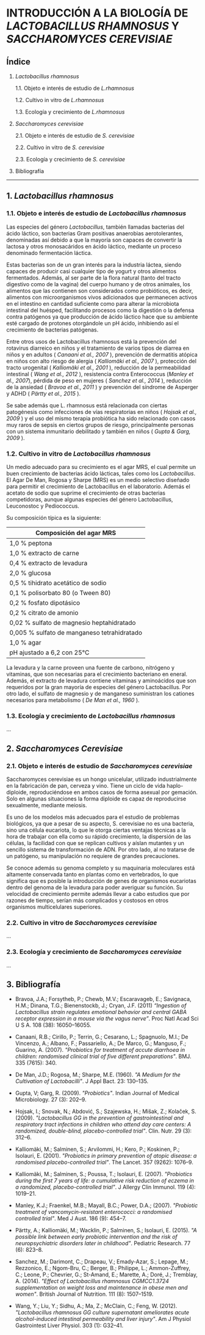 # INTRODUCCIÓN A LA BIOLOGÍA DE *LACTOBACILLUS RHAMNOSUS* Y *SACCHAROMYCES CEREVISIAE*

## Índice
1. *Lactobacillus rhamnosus*

    1.1. Objeto e interés de estudio de *L.rhamnosus*

    1.2. Cultivo in vitro de *L.rhamnosus*

    1.3. Ecología y crecimiento de *L.rhamnosus*


2. *Saccharomyces cerevisiae*

    2.1. Objeto e interés de estudio de *S. cerevisiae*
    
    2.2. Cultivo in vitro de *S. cerevisiae*
    
    2.3. Ecología y crecimiento de *S. cerevisiae*
    
    
3. Bibliografía

---------------------------------------------------------------

## **1. *Lactobacillus rhamnosus***

### **1.1. Objeto e interés de estudio de *Lactobacillus rhamnosus***

Las especies del género *Lactobacillus*, también llamadas bacterias del ácido láctico, son bacterias Gram positivas anaerobias aerotolerantes, denominadas así debido a que la mayoría son capaces de convertir la lactosa y otros monosacáridos en ácido láctico, mediante un proceso denominado fermentación láctica.

Estas bacterias son de un gran interés para la industria láctea, siendo capaces de producir casi cualquier tipo de yogurt y otros alimentos fermentados. Además, al ser parte de la flora natural (tanto del  tracto digestivo como de la vagina) del cuerpo humano y de otros animales, los alimentos que las contienen son considerados como probióticos, es decir, alimentos con microorganismos vivos adicionados que permanecen activos en el intestino en cantidad suficiente como para alterar la microbiota intestinal del huésped, facilitando procesos como la digestión o la defensa contra patógenos ya que producción de ácido láctico hace que su ambiente esté cargado de protones otorgándole un pH ácido, inhibiendo así el crecimiento de bacterias patógenas. 

Entre otros usos de Lactobacillus rhamnosus está la prevención del rotavirus diarreico en niños y el tratamiento de varios tipos de diarrea en niños y en adultos ( *Canaani et al., 2007* ), prevención de dermatitis atópica en niños con alto riesgo de alergia ( *Kalliomäki et al., 2007* ), protección del tracto urogenital ( *Kalliomäki et al., 2001* ), reducción de la permeabilidad intestinal ( *Wang et al., 2012* ), resistencia contra Enterococcus (*Manley et al., 2007*), pérdida de peso en mujeres ( *Sanchez et al., 2014* ), reducción de la ansiedad ( *Bravoa et al., 2011* ) y prevención del síndrome de Asperger y ADHD ( *Pärtty et al., 2015* ).

Se sabe además que L. rhamnosus está relacionada con ciertas patogénesis como infecciones de vías respiratorias en niños ( *Hojsak et al., 2009* ) y el uso del mismo terapia probiótica ha sido relacionado con casos muy raros de sepsis en ciertos grupos de riesgo, principalmente personas con un sistema inmunitario debilitado y también en niños ( *Gupta & Garg, 2009* ).


### **1.2. Cultivo in vitro de *Lactobacillus rhamnosus***

Un medio adecuado para su crecimiento es el agar MRS, el cual permite un buen crecimiento de bacterias ácido lácticas, tales como los *Lactobacillus*. El Agar De Man, Rogosa y Sharpe (MRS) es un medio selectivo diseñado para permitir el crecimiento de Lactobacillus en el laboratorio. Además el acetato de sodio que suprime el crecimiento de otras bacterias competidoras, aunque algunas especies del género  Lactobacillus, Leuconostoc y Pediococcus. 

Su composición típica es la siguiente:

Composición del agar MRS | 
------------ | 
1,0 % peptona |
1,0 % extracto de carne |
0,4 % extracto de levadura |
2,0 % glucosa |
0,5 % tihidrato acetático de sodio |
0,1 % polisorbato 80 (o Tween 80) |
0,2 % fosfato dipotásico |
0,2 % citrato de amonio |
0,02 % sulfato de magnesio heptahidratado |
0,005 % sulfato de manganeso tetrahidratado |
1,0 % agar |
pH ajustado a 6,2 con 25°C |

La levadura y la carne proveen una fuente de carbono, nitrógeno y vitaminas, que son necesarias para el crecimiento bacteriano en eneral. Además, el extracto de levadura contiene vitaminas y aminoácidos que son requeridos por la gran mayoría de especies del género Lactobacillus. Por otro lado, el sulfato de magnesio y de manganeso suministran los cationes necesarios para metabolismo ( *De Man et al., 1960* ).  

### **1.3. Ecología y crecimiento de *Lactobacillus rhamnosus***
...
## **2. *Saccharomyces Cerevisiae***

### **2.1. Objeto e interés de estudio de *Saccharomyces cerevisiae***

Saccharomyces cerevisiae es un hongo unicelular, utilizado industrialmente en la fabricación de pan, cerveza y vino. Tiene un ciclo de vida haplo-diploide, reproduciéndose en ambos casos de forma asexual por gemación. Solo en algunas situaciones la forma diploide es  capaz de reproducirse sexualmente, mediante meiosis.

Es uno de los modelos más adecuados para el estudio de problemas biológicos, ya que a pesar de su aspecto, S. cerevisiae no es una bacteria, sino una célula eucariota, lo que le otorga ciertas ventajas técnicas a la hora de trabajar con ella como su rápido crecimiento, la dispersión de las células, la facilidad con que se replican cultivos y aíslan mutantes y un sencillo sistema de transformación de ADN. Por otro lado, al no tratarse de un patógeno, su manipulación no requiere de grandes precauciones.

Se conoce además su genoma completo y su maquinaria moleculares está altamente conservada tanto en plantas como en vertebrados, lo que significa que es posible la introducción de genes de organismos eucariotas dentro del genoma de la levadura para poder averiguar su función. Su velocidad de crecimiento permite además llevar a cabo estudios que por razones de tiempo, serían más complicados y costosos en otros organismos multicelulares superiores.

### **2.2. Cultivo in vitro de *Saccharomyces cerevisiae***
...
### **2.3. Ecología y crecimiento de *Saccharomyces cerevisiae***
...
## **3. Bibliografía**

* Bravoa, J.A.; Forsytheb, P.; Chewb, M.V.; Escaravageb, E.; Savignaca, H.M.; Dinana, T.G.; Bienenstockb, J.; Cryan, J.F. (2011) *“Ingestion of Lactobacillus strain regulates emotional behavior and central GABA receptor expression in a mouse via the vagus nerve”*. Proc Natl Acad Sci U S A. 108 (38): 16050–16055.

* Canaani, R.B.; Cirillo, P.; Terrin, G.; Cesarano, L.; Spagnuolo, M.I.; De Vincenzo, A.; Albano, F.; Passariello, A.; De Marco, G.; Manguso, F.; Guarino, A. (2007). *"Probiotics for treatment of accute diarrhoea in children: randomised clinical trial of five different preparations"*. BMJ. 335 (7615): 340.

* De Man, J.D.; Rogosa, M.; Sharpe, M.E. (1960). *"A Medium for the Cultivation of Lactobacilli"*. J Appl Bact. 23: 130–135.

* Gupta, V; Garg, R. (2009). *"Probiotics"*. Indian Journal of Medical Microbiology. 27 (3): 202–9.

* Hojsak, I.; Snovak, N.; Abdović, S.; Szajewska, H.; Mišak, Z.; Kolaček, S. (2009). *"Lactobacillus GG in the prevention of gastrointestinal and respiratory tract infections in children who attend day care centers: A randomized, double-blind, placebo-controlled trial"*. Clin. Nutr. 29 (3): 312–6.

* Kalliomäki, M.; Salminen, S.; Arvilommi, H.; Kero, P.; Koskinen, P.; Isolauri, E. (2001). *"Probiotics in primary prevention of atopic disease: a randomised placebo-controlled trial"*. The Lancet. 357 (9262): 1076–9.

* Kalliomäki, M.; Salminen, S.; Poussa, T.; Isolauri, E. (2007). *"Probiotics during the first 7 years of life: a cumulative risk reduction of eczema in a randomized, placebo-controlled trial"*. J Allergy Clin Immunol. 119 (4): 1019–21.

* Manley, K.J.; Fraenkel, M.B.; Mayall, B.C.; Power, D.A.; (2007). *"Probiotic treatment of vancomycin-resistant enterococci: a randomised controlled trial"*. Med J Aust. 186 (9): 454–7.

* Pärtty, A.; Kalliomäki, M.; Wacklin, P.; Salminen, S.; Isolauri, E. (2015). *"A possible link between early probiotic intervention and the risk of neuropsychiatric disorders later in childhood"*. Pediatric Research. 77 (6): 823–8.

* Sanchez, M.; Darimont, C.; Drapeau, V.; Emady-Azar, S.; Lepage, M.; Rezzonico, E.; Ngom-Bru, C.; Berger, B.; Philippe, L.; Ammon-Zuffrey, C.; Leone, P.; Chevrier, G.; St-Amand, E.; Marette, A.; Doré, J.; Tremblay, A. (2014). *"Effect of Lactobacillus rhamnosus CGMCC1.3724 supplementation on weight loss and maintenance in obese men and women"*. British Journal of Nutrition. 111 (8): 1507–1519.

* Wang, Y.; Liu, Y.; Sidhu, A.; Ma, Z.; McClain, C.; Feng, W. (2012). *"Lactobacillus rhamnosus GG culture supernatant ameliorates acute alcohol-induced intestinal permeability and liver injury"*. Am J Physiol Gastrointest Liver Physiol. 303 (1): G32–41.

 
